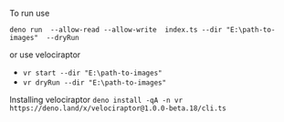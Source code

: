 To run use

`deno run  --allow-read --allow-write  index.ts --dir "E:\path-to-images"  --dryRun`

or use velociraptor
* `vr start --dir "E:\path-to-images"` 
* `vr dryRun --dir "E:\path-to-images"`


Installing velociraptor
`deno install -qA -n vr https://deno.land/x/velociraptor@1.0.0-beta.18/cli.ts`
